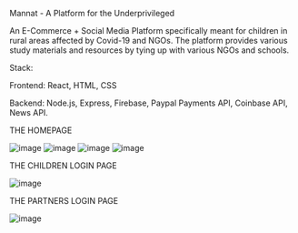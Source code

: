 Mannat - A Platform for the Underprivileged

An E-Commerce + Social Media Platform specifically meant for children in rural
areas affected by Covid-19 and NGOs. The platform provides various study materials and
resources by tying up with various NGOs and schools.

Stack:

  Frontend: React, HTML, CSS
  
  Backend:  Node.js, Express, Firebase, Paypal Payments API, Coinbase API, News API.
  
  THE HOMEPAGE
  
  ![image](https://user-images.githubusercontent.com/72697334/136288423-7937bb85-7740-43b8-b05e-0142b54dfd20.png)
![image](https://user-images.githubusercontent.com/72697334/136288437-05e689b2-476a-4c91-baaf-f972ed824899.png)
![image](https://user-images.githubusercontent.com/72697334/136288451-839b1307-f2b0-4919-9121-8c8c4e54cf37.png)
![image](https://user-images.githubusercontent.com/72697334/136288454-f790dc3d-bbad-4975-997f-d39d8c400ae9.png)

THE CHILDREN LOGIN PAGE

![image](https://user-images.githubusercontent.com/72697334/136288538-a2360339-48d8-4998-a101-a6094215044c.png)

THE PARTNERS LOGIN PAGE

![image](https://user-images.githubusercontent.com/72697334/136288586-5a93fbc0-2e99-44c7-a508-b665137e21de.png)


